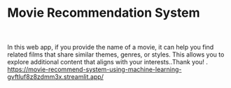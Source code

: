 # Movie Recommendation System

 <br> <br>
In this web app, if you provide the name of a movie, it can help you find related films that share similar themes, genres, or styles. This allows you to explore additional content that aligns with your interests..Thank you! .<br>
https://movie-recommend-system-using-machine-learning-gvftluf8z8zdmm3x.streamlit.app/
